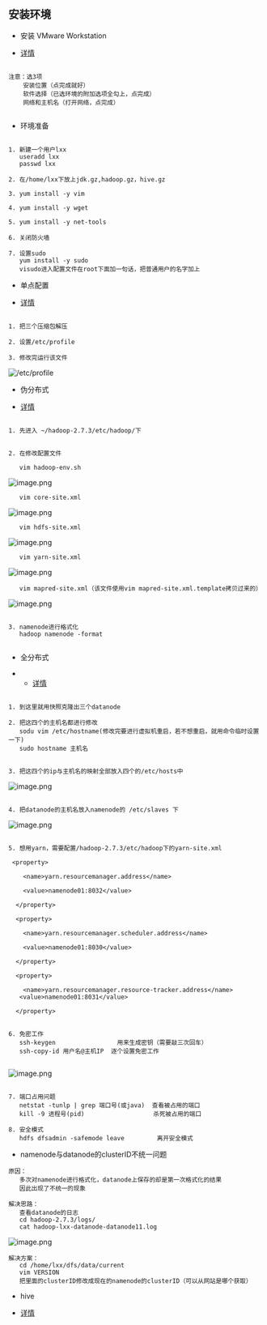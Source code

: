 ## 安装环境


* 安装 VMware Workstation

* [详情](https://lixiaoxiaolove.github.io/Lixiaoxiao/boke/hadoop/hadoop)

```

注意：选3项
	安装位置（点完成就好）
	软件选择（已选环境的附加选项全勾上，点完成）
	网络和主机名（打开网络，点完成）
	
```

* 环境准备

```

1. 新建一个用户lxx
   useradd lxx
   passwd lxx
   
2. 在/home/lxx下放上jdk.gz,hadoop.gz，hive.gz

3. yum install -y vim

4. yum install -y wget

5. yum install -y net-tools

6. 关闭防火墙

7. 设置sudo
   yum install -y sudo
   visudo进入配置文件在root下面加一句话，把普通用户的名字加上

```

* 单点配置

* [详情](https://lixiaoxiaolove.github.io/Lixiaoxiao/boke/hadoop/hadoop2)

```

1. 把三个压缩包解压
   
2. 设置/etc/profile
   
3. 修改完运行该文件

```

![/etc/profile](https://upload-images.jianshu.io/upload_images/14863832-5f3fba19223ed389.png?imageMogr2/auto-orient/strip%7CimageView2/2/w/1240)

* 伪分布式

* [详情](https://lixiaoxiaolove.github.io/Lixiaoxiao/boke/hadoop/hadoop2)

```

1. 先进入 ~/hadoop-2.7.3/etc/hadoop/下

```

```

2. 在修改配置文件

```

```
   vim hadoop-env.sh
```

![image.png](https://upload-images.jianshu.io/upload_images/14863832-d33eb207a9ceb797.png?imageMogr2/auto-orient/strip%7CimageView2/2/w/1240)

```
   vim core-site.xml
```

![image.png](https://upload-images.jianshu.io/upload_images/14863832-ddcd846703b2b018.png?imageMogr2/auto-orient/strip%7CimageView2/2/w/1240)

```
   vim hdfs-site.xml
```

![image.png](https://upload-images.jianshu.io/upload_images/14863832-fdc8990212ea31bc.png?imageMogr2/auto-orient/strip%7CimageView2/2/w/1240)

```
   vim yarn-site.xml
```

![image.png](https://upload-images.jianshu.io/upload_images/14863832-00d1583817199f3c.png?imageMogr2/auto-orient/strip%7CimageView2/2/w/1240)

```
   vim mapred-site.xml（该文件使用vim mapred-site.xml.template拷贝过来的）
```

![image.png](https://upload-images.jianshu.io/upload_images/14863832-4fe4c73353eaa2e1.png?imageMogr2/auto-orient/strip%7CimageView2/2/w/1240)

```

3. namenode进行格式化
   hadoop namenode -format
   
```

* 全分布式

* * [详情](https://lixiaoxiaolove.github.io/Lixiaoxiao/boke/hadoop/hadoop3)

```

1. 到这里就用快照克隆出三个datanode

2. 把这四个的主机名都进行修改
   sodu vim /etc/hostname(修改完要进行虚拟机重启，若不想重启，就用命令临时设置一下)
   sudo hostname 主机名
```

```
   
3. 把这四个的ip与主机名的映射全部放入四个的/etc/hosts中

```

![image.png](https://upload-images.jianshu.io/upload_images/14863832-c4920d4a2f6c6fc9.png?imageMogr2/auto-orient/strip%7CimageView2/2/w/1240)

```

4. 把datanode的主机名放入namenode的 /etc/slaves 下

```

![image.png](https://upload-images.jianshu.io/upload_images/14863832-aaa13fcc061d5e51.png?imageMogr2/auto-orient/strip%7CimageView2/2/w/1240)

```

5. 想用yarn，需要配置/hadoop-2.7.3/etc/hadoop下的yarn-site.xml

 <property>

    <name>yarn.resourcemanager.address</name>

    <value>namenode01:8032</value>

  </property>

  <property>

    <name>yarn.resourcemanager.scheduler.address</name>

    <value>namenode01:8030</value>

  </property>

  <property>

    <name>yarn.resourcemanager.resource-tracker.address</name>
   <value>namenode01:8031</value>

  </property>

```

```

6. 免密工作
   ssh-keygen                 用来生成密钥（需要敲三次回车）
   ssh-copy-id 用户名@主机IP  逐个设置免密工作
   
```

![image.png](https://upload-images.jianshu.io/upload_images/14863832-a77837af42413e0d.png?imageMogr2/auto-orient/strip%7CimageView2/2/w/1240)

```
   
7. 端口占用问题
   netstat -tunlp | grep 端口号(或java)  查看被占用的端口
   kill -9 进程号(pid)                   杀死被占用的端口
   
8. 安全模式
   hdfs dfsadmin -safemode leave         离开安全模式

```

* namenode与datanode的clusterID不统一问题

```   
原因：
   多次对namenode进行格式化，datanode上保存的却是第一次格式化的结果
   因此出现了不统一的现象
```

```
解决思路：
   查看datanode的日志
   cd hadoop-2.7.3/logs/
   cat hadoop-lxx-datanode-datanode11.log   
```

![image.png](https://upload-images.jianshu.io/upload_images/14863832-44d84d19c7ec3c29.png?imageMogr2/auto-orient/strip%7CimageView2/2/w/1240)

```   
解决方案：
   cd /home/lxx/dfs/data/current
   vim VERSION
   把里面的clusterID修改成现在的namenode的clusterID（可以从网站是哪个获取）

```


* hive

* [详情](https://lixiaoxiaolove.github.io/Lixiaoxiao/boke/hive/hive02)



























